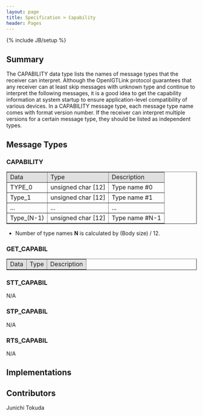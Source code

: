```yaml
---
layout: page
title: Specification > Capability
header: Pages
---
```

{% include JB/setup %}

## Summary

The CAPABILITY data type lists the names of message types that the receiver can interpret. Although the OpenIGTLink protocol guarantees that any receiver can at least skip messages with unknown type and continue to interpret the following messages, it is a good idea to get the capability information at system startup to ensure application-level compatibility of various devices. In a CAPABILITY message type, each message type name comes with format version number. If the receiver can interpret multiple versions for a certain message type, they should be listed as independent types.


## Message Types

### CAPABILITY

<table border="1" cellpadding="5" cellspacing="0">
<tr>
<td style="background:#e0e0e0;"> Data
</td><td style="background:#e0e0e0;"> Type
</td><td style="background:#e0e0e0;"> Description
</td></tr>
<tr>
<td align="left"> TYPE_0
</td><td align="left"> unsigned char [12]
</td><td align="left"> Type name #0
</td></tr>
<tr>
<td align="left"> Type_1
</td><td align="left"> unsigned char [12]
</td><td align="left"> Type name #1
</td></tr>
<tr>
<td align="left"> ...
</td><td align="left"> ...
</td><td align="left"> ...
</td></tr>
<tr>
<td align="left"> Type_(N-1)
</td><td align="left"> unsigned char [12]
</td><td align="left"> Type name #N-1
</td></tr>
</table>

* Number of type names <b>N</b> is calculated by (Body size) / 12.

### GET_CAPABIL

<table border="1" cellpadding="5" cellspacing="0" align="center">

<tr>
<td style="background:#e0e0e0;"> Data
</td><td style="background:#e0e0e0;"> Type
</td><td style="background:#e0e0e0;"> Description
</td></tr>
</table>


### STT_CAPABIL

N/A

### STP_CAPABIL

N/A

### RTS_CAPABIL

N/A

## Implementations


## Contributors

Junichi Tokuda




